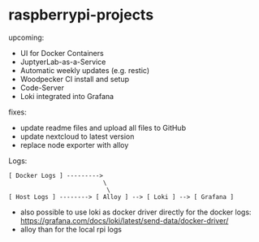 # raspberrypi-projects

upcoming:
- UI for Docker Containers
- JuptyerLab-as-a-Service
- Automatic weekly updates (e.g. restic)
- Woodpecker CI install and setup
- Code-Server
- Loki integrated into Grafana

fixes:
- update readme files and upload all files to GitHub
- update nextcloud to latest version
- replace node exporter with alloy


Logs:
```
[ Docker Logs ] --------->  
                          \
                           \
[ Host Logs ] --------> [ Alloy ] --> [ Loki ] --> [ Grafana ]
```

- also possible to use loki as docker driver directly for the docker logs: https://grafana.com/docs/loki/latest/send-data/docker-driver/
- alloy than for the local rpi logs
